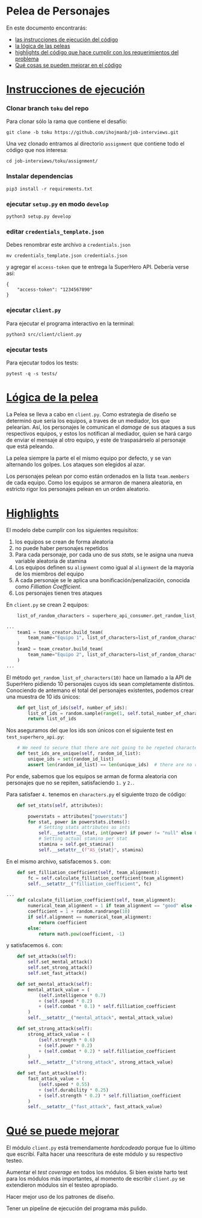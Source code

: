# Pelea de Personajes
En este documento encontrarás:
* [las instrucciones de ejecución del código](#Instrucciones-de-ejecución)
* [la lógica de las peleas](#lógica-de-la-pelea)
* [highlights del código que hace cumplir con los requerimientos del problema](#highlights)
* [Qué cosas se pueden mejorar en el código](#qué-se-puede-mejorar)
  
# [Instrucciones de ejecución](#Instrucciones-de-ejecución)

### Clonar branch `toku` del repo
Para clonar sólo la rama que contiene el desafío:
```
git clone -b toku https://github.com/ihojmanb/job-interviews.git

```
Una vez clonado entramos al directorio `assignment` que contiene todo el código que nos interesa:
```
cd job-interviews/toku/assignment/
```
###  Instalar dependencias
```
pip3 install -r requirements.txt
```

### ejecutar `setup.py` en modo `develop`
```
python3 setup.py develop
```

###  editar `credentials_template.json`
Debes renombrar este archivo a `credentials.json` 
```
mv credentials_template.json credentials.json
```
y agregar el `access-token` que te entrega la SuperHero API. Debería verse así:
```
{
    "access-token": "1234567890"
}
```
### ejecutar `client.py`
Para ejecutar el programa interactivo en la terminal:
```
python3 src/client/client.py
```
### ejecutar tests
Para ejecutar todos los tests:
```
pytest -q -s tests/
```
# [Lógica de la pelea](#lógica-de-la-pelea)
La Pelea se lleva a cabo en `client.py`. Como estrategia de diseño se determinó que sería los equipos, a traves de un mediador, los que pelearían. Así, los personajes le comunican el *damage* de sus ataques a sus respectivos equipos, y estos los notifican al mediador, quien se hará cargo de enviar el mensaje al otro equipo, y este de traspasárselo al personaje que está peleando.

La pelea siempre la parte el el mismo equipo por defecto, y se van alternando los golpes. Los ataques son elegidos al azar.

 Los personajes pelean por como están ordenados en la lista `team.members` de cada equipo. Como los equipos se armaron de manera aleatoria, en estricto rigor los personajes pelean en un orden aleatorio.


# [Highlights](#highlights)
El modelo debe cumplir con los siguientes requisitos:
1. los equipos se crean de forma aleatoria
2. no puede haber personajes repetidos
3. Para cada personaje, por cada uno de sus *stats*, se le asigna una nueva variable aleatoria de stamina
4. Los equipos definen su `alignment` como igual al `alignment` de la mayoría de los miembros del equipo
5. A cada personaje se le aplica una bonificación/penalización, conocida como *Filliation Coefficient*.
6. Los personajes tienen tres ataques

En `client.py` se crean 2 equipos:
```python
    list_of_random_characters = superhero_api_consumer.get_random_list_of_characters(10)

...
    team1 = team_creator.build_team(
        team_name="Equipo 1", list_of_characters=list_of_random_characters[0:5]
    )
    team2 = team_creator.build_team(
        team_name="Equipo 2", list_of_characters=list_of_random_characters[5:]
    )   
...

```
El método `get_random_list_of_characters(10)` hace un llamado a la API de SuperHero pidiendo 10 personajes cuyos ids sean completamente distintos. Conociendo de antemano el total del personajes existentes, podemos crear una muestra de 10 ids únicos:
```python
    def get_list_of_ids(self, number_of_ids):
        list_of_ids = random.sample(range(1, self.total_number_of_characters), k=number_of_ids)
        return list_of_ids
```
Nos aseguramos del que los ids son únicos con el siguiente test en `test_superhero_api.py`:
```python
    # We need to secure that there are not going to be repeted characters
    def test_ids_are_unique(self, random_id_list):
        unique_ids = set(random_id_list)
        assert len(random_id_list) == len(unique_ids)  # there are no repetitions

```
Por ende, sabemos que los equipos se arman de forma aleatoria con personajes que no se repiten, satisfaciendo `1.` y `2.`.

Para satisfaer `4.` tenemos en  `characters.py` el siguiente trozo de código:
```python
    def set_stats(self, attributes):

        powerstats = attributes["powerstats"]
        for stat, power in powerstats.items():
            # Setting stats attributes as ints
            self.__setattr__(stat, int(power) if power != "null" else 0)
            # Setting actual stamina per stat
            stamina = self.get_stamina()
            self.__setattr__(f"AS_{stat}", stamina)

```
En el mismo archivo, satisfacemos `5.` con:
```python
    def set_filliation_coefficient(self, team_alignment):
        fc = self.calculate_filliation_coefficient(team_alignment)
        self.__setattr__("filliation_coefficient", fc)

...
    def calculate_filliation_coefficient(self, team_alignment):
        numerical_team_alignment = 1 if team_alignment == "good" else -1
        coefficient = 1 + random.randrange(10)
        if self.alignment == numerical_team_alignment:
            return coefficient
        else:
            return math.pow(coefficient, -1)

```
y satisfacemos `6.` con:
```python
    def set_attacks(self):
        self.set_mental_attack()
        self.set_strong_attack()
        self.set_fast_attack()

    def set_mental_attack(self):
        mental_attack_value = (
            (self.intelligence * 0.7)
            + (self.speed * 0.2)
            + (self.combat * 0.1) * self.filliation_coefficient
        )
        self.__setattr__("mental_attack", mental_attack_value)

    def set_strong_attack(self):
        strong_attack_value = (
            (self.strength * 0.6)
            + (self.power * 0.2)
            + (self.combat * 0.2) * self.filliation_coefficient
        )
        self.__setattr__("strong_attack", strong_attack_value)

    def set_fast_attack(self):
        fast_attack_value = (
            (self.speed * 0.55)
            + (self.durability * 0.25)
            + (self.strength * 0.2) * self.filliation_coefficient
        )
        self.__setattr__("fast_attack", fast_attack_value)

```

# [Qué se puede mejorar](#qué-se-puede-mejorar)
El módulo `client.py` está tremendamente *hardcodeado* porque fue lo último que escribí. Falta hacer una reescritura de este módulo y su respectivo testeo.

Aumentar el *test coverage* en todos los módulos. Si bien existe harto test para los módulos más importantes, al momento de escribir `client.py` se extendieron módulos sin el testeo apropiado.

Hacer mejor uso de los patrones de diseño.

Tener un pipeline de ejecución del programa más pulido.